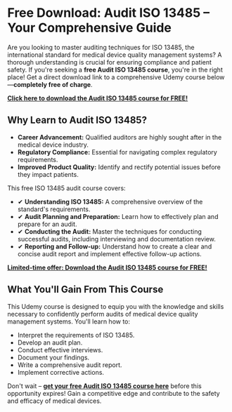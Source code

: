 # Free Download: Audit ISO 13485 – Your Comprehensive Guide

Are you looking to master auditing techniques for ISO 13485, the international standard for medical device quality management systems? A thorough understanding is crucial for ensuring compliance and patient safety. If you're seeking a **free Audit ISO 13485 course**, you're in the right place! Get a direct download link to a comprehensive Udemy course below—**completely free of charge**.

[**Click here to download the Audit ISO 13485 course for FREE!**](https://udemywork.com/audit-iso-13485)

## Why Learn to Audit ISO 13485?

*   **Career Advancement:** Qualified auditors are highly sought after in the medical device industry.
*   **Regulatory Compliance:** Essential for navigating complex regulatory requirements.
*   **Improved Product Quality:** Identify and rectify potential issues before they impact patients.

This free ISO 13485 audit course covers:

*   ✔ **Understanding ISO 13485:** A comprehensive overview of the standard's requirements.
*   ✔ **Audit Planning and Preparation:** Learn how to effectively plan and prepare for an audit.
*   ✔ **Conducting the Audit:** Master the techniques for conducting successful audits, including interviewing and documentation review.
*   ✔ **Reporting and Follow-up:** Understand how to create a clear and concise audit report and implement effective follow-up actions.

[**Limited-time offer: Download the Audit ISO 13485 course for FREE!**](https://udemywork.com/audit-iso-13485)

## What You'll Gain From This Course

This Udemy course is designed to equip you with the knowledge and skills necessary to confidently perform audits of medical device quality management systems. You'll learn how to:

*   Interpret the requirements of ISO 13485.
*   Develop an audit plan.
*   Conduct effective interviews.
*   Document your findings.
*   Write a comprehensive audit report.
*   Implement corrective actions.

Don't wait – **[get your free Audit ISO 13485 course here](https://udemywork.com/audit-iso-13485)** before this opportunity expires! Gain a competitive edge and contribute to the safety and efficacy of medical devices.
